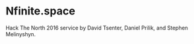 # Nfinite.space

Hack The North 2016 service by David Tsenter, Daniel Prilik, and Stephen Melinyshyn.
